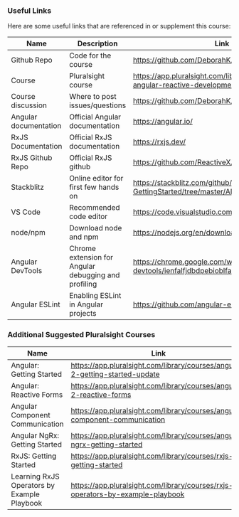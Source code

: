 ### Useful Links
Here are some useful links that are referenced in or supplement this course:

| Name | Description | Link |
| ---- | ----------- | ---- |
| Github Repo | Code for the course | https://github.com/DeborahK/Angular-RxJS
| Course | Pluralsight course | https://app.pluralsight.com/library/courses/rxjs-angular-reactive-development
| Course discussion | Where to post issues/questions | https://github.com/DeborahK/Angular-RxJS/issues
| Angular documentation | Official Angular documentation | https://angular.io/
| RxJS Documentation | Official RxJS documentation | https://rxjs.dev/
| RxJS Github Repo | Official RxJS github | https://github.com/ReactiveX/rxjs/
| Stackblitz | Online editor for first few hands on | https://stackblitz.com/github/DeborahK/Angular-GettingStarted/tree/master/APM-Start
| VS Code | Recommended code editor | https://code.visualstudio.com/
| node/npm | Download node and npm | https://nodejs.org/en/download
| Angular DevTools | Chrome extension for Angular debugging and profiling | https://chrome.google.com/webstore/detail/angular-devtools/ienfalfjdbdpebioblfackkekamfmbnh
| Angular ESLint | Enabling ESLint in Angular projects | https://github.com/angular-eslint/angular-eslint

### Additional Suggested Pluralsight Courses

| Name |  Link |
| ---- | ----- |
| Angular: Getting Started | https://app.pluralsight.com/library/courses/angular-2-getting-started-update
| Angular: Reactive Forms | https://app.pluralsight.com/library/courses/angular-2-reactive-forms
| Angular Component Communication | https://app.pluralsight.com/library/courses/angular-component-communication
| Angular NgRx: Getting Started | https://app.pluralsight.com/library/courses/angular-ngrx-getting-started
| RxJS: Getting Started | https://app.pluralsight.com/library/courses/rxjs-getting-started
| Learning RxJS Operators by Example Playbook | https://app.pluralsight.com/library/courses/rxjs-operators-by-example-playbook
